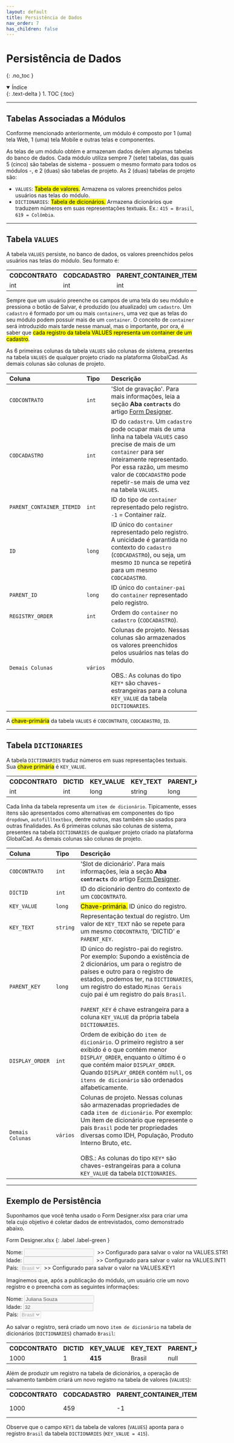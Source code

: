 ```yaml
---
layout: default
title: Persistência de Dados
nav_order: 7
has_children: false
---
```


# Persistência de Dados
{: .no_toc }

<details open markdown="block">
  <summary>
    Índice
  </summary>
  {: .text-delta }
1. TOC
{:toc}
</details>

---

## Tabelas Associadas a Módulos

Conforme mencionado anteriormente, um módulo é composto por 1 (uma) tela Web, 1 (uma) tela Mobile e outras telas e componentes.

As telas de um módulo obtém e armazenam dados de/em algumas tabelas do banco de dados. Cada módulo utiliza sempre 7 (sete) tabelas, das quais 5 (cinco) são tabelas de sistema - possuem o mesmo formato para todos os módulos -, e 2 (duas) são tabelas de projeto. As 2 (duas) tabelas de projeto são:

- `VALUES`: <mark>Tabela de valores.</mark> Armazena os valores preenchidos pelos usuários nas telas do módulo.
- `DICTIONARIES`: <mark>Tabela de dicionários.</mark> Armazena dicionários que traduzem números em suas representações textuais. Ex.: `415 = Brasil`, `619 = Colômbia`.

---

## Tabela `VALUES`

A tabela `VALUES` persiste, no banco de dados, os valores preenchidos pelos usuários nas telas do módulo. Seu formato é:

<table>
  <tr>
    <th style="text-align:left">CODCONTRATO</th>
    <th style="text-align:left">CODCADASTRO</th>
    <th style="text-align:left">PARENT_CONTAINER_ITEMID</th>
    <th style="text-align:left">ID</th>
    <th style="text-align:left">PARENT_ID</th>
    <th style="text-align:left">REGISTRY_ORDER</th>
    <th style="text-align:left">KEY1..KEY*</th>
    <th style="text-align:left">STR1..STR*</th>
    <th style="text-align:left">INT1..INT*</th>
    <th style="text-align:left">BIGINT1..BIGINT*</th>
    <th style="text-align:left">FLOAT1..FLOAT*</th>
    <th style="text-align:left">DATETIME1..DATETIME*</th>
    <th style="text-align:left">LATLON1..LATLON*</th>
  </tr>
  <tr>
    <td>int</td>
    <td>int</td>
    <td>int</td>
    <td>long</td>
    <td>long</td>
    <td>int</td>
    <td>long</td>
    <td>string</td>
    <td>int</td>
    <td>long</td>
    <td>float</td>
    <td>DateTime</td>
    <td>double</td>
  </tr>
</table>

Sempre que um usuário preenche os campos de uma tela do seu módulo e pressiona o botão de Salvar, é produzido (ou atualizado) um `cadastro`. Um `cadastro` é formado por um ou mais `containers`, uma vez que as telas do seu módulo podem possuir mais de um `container`. O conceito de `container` será introduzido mais tarde nesse manual, mas o importante, por ora, é saber que <mark>cada registro da tabela VALUES representa um container de um cadastro</mark>. 

As 6 primeiras colunas da tabela `VALUES` são colunas de sistema, presentes na tabela `VALUES` de qualquer projeto criado na plataforma GlobalCad. As demais colunas são colunas de projeto.

| Coluna                | Tipo      | Descrição                                                        |
|:----------------------|:----------|:-----------------------------------------------------------------|
| `CODCONTRATO`         | `int`     | 'Slot de gravação'. Para mais informações, leia a seção <b>Aba `contracts`</b> do artigo [Form Designer](formdesigner.md).
| `CODCADASTRO`         | `int`     | ID do `cadastro`. Um `cadastro` pode ocupar mais de uma linha na tabela `VALUES` caso precise de mais de um `container` para ser inteiramente representado. Por essa razão, um mesmo valor de `CODCADASTRO` pode repetir-se mais de uma vez na tabela `VALUES`.
| `PARENT_CONTAINER_ITEMID`| `int`  | ID do tipo de `container` representado pelo registro. `-1` = Container raíz.
| `ID`                  | `long`    | ID único do `container` representado pelo registro. A unicidade é garantida no contexto do `cadastro` (`CODCADASTRO`), ou seja, um mesmo `ID` nunca se repetirá para um mesmo `CODCADASTRO`.
| `PARENT_ID`           | `long`    | ID único do `container-pai` do `container` representado pelo registro.
| `REGISTRY_ORDER`      | `int`     | Ordem do `container` no `cadastro` (`CODCADASTRO`).
| `Demais Colunas`      | `vários`  | Colunas de projeto. Nessas colunas são armazenados os valores preenchidos pelos usuários nas telas do módulo.<br/><br/>OBS.: As colunas do tipo `KEY*` são chaves-estrangeiras para a coluna `KEY_VALUE` da tabela `DICTIONARIES`.

A <mark>chave-primária</mark> da tabela `VALUES` é `CODCONTRATO`, `CODCADASTRO`, `ID`.

---

## Tabela `DICTIONARIES`

A tabela `DICTIONARIES` traduz números em suas representações textuais. Sua <mark>chave primária</mark> é `KEY_VALUE`.

<table>
  <tr>
    <th style="text-align:left">CODCONTRATO</th>
    <th style="text-align:left">DICTID</th>
    <th style="text-align:left">KEY_VALUE</th>
    <th style="text-align:left">KEY_TEXT</th>
    <th style="text-align:left">PARENT_KEY</th>
    <th style="text-align:left">DISPLAY_ORDER</th>
    <th style="text-align:left">KEY1..KEY*</th>
    <th style="text-align:left">STR1..STR*</th>
    <th style="text-align:left">INT1..INT*</th>
    <th style="text-align:left">BIGINT1..BIGINT*</th>
    <th style="text-align:left">FLOAT1..FLOAT*</th>
    <th style="text-align:left">DATETIME1..DATETIME*</th>
    <th style="text-align:left">LATLON1..LATLON*</th>
  </tr>
  <tr>
    <td>int</td>
    <td>int</td>
    <td>long</td>
    <td>string</td>
    <td>long</td>
    <td>int</td>
    <td>long</td>
    <td>string</td>
    <td>long</td>
    <td>float</td>
    <td>DateTime</td>
    <td>double</td>
  </tr>
</table>

Cada linha da tabela representa um `item de dicionário`. Tipicamente, esses itens são apresentados como alternativas em componentes do tipo `dropdown`, `autofilltextbox`, dentre outros, mas também são usados para outras finalidades. As 6 primeiras colunas são colunas de sistema, presentes na tabela `DICTIONARIES` de qualquer projeto criado na plataforma GlobalCad. As demais colunas são colunas de projeto.

| Coluna                | Tipo      | Descrição                                                        |
|:----------------------|:----------|:-----------------------------------------------------------------|
| `CODCONTRATO`         | `int`     | 'Slot de dicionário'. Para mais informações, leia a seção <b>Aba `contracts`</b> do artigo [Form Designer](formdesigner.md).
| `DICTID`             | `int`     | ID do dicionário dentro do contexto de um `CODCONTRATO`.
| `KEY_VALUE`          | `long`    | <mark>Chave-primária.</mark> ID único do registro.
| `KEY_TEXT`           | `string`  | Representação textual do registro. Um valor de `KEY_TEXT` não se repete para um mesmo `CODCONTRATO`, 'DICTID' e `PARENT_KEY`.
| `PARENT_KEY`         | `long`    | ID único do registro-pai do registro. Por exemplo: Supondo a existência de 2 dicionários, um para o registro de países e outro para o registro de estados, podemos ter, na `DICTIONARIES`, um registro do estado `Minas Gerais` cujo pai é um registro do país `Brasil`.<br/><br/>`PARENT_KEY` é chave estrangeira para a coluna `KEY_VALUE` da própria tabela `DICTIONARIES`.
| `DISPLAY_ORDER`      | `int`     | Ordem de exibição do `item de dicionário`. O primeiro registro a ser exibido é o que contém menor `DISPLAY_ORDER`, enquanto o último é o que contém maior `DISPLAY_ORDER`. Quando `DISPLAY_ORDER` contém `null`, os `itens de dicionário` são ordenados alfabeticamente.
| `Demais Colunas`      | `vários`  | Colunas de projeto. Nessas colunas são armazenadas propriedades de cada `item de dicionário`. Por exemplo: Um item de dicionário que represente o país `Brasil` pode ter propriedades diversas como IDH, População, Produto Interno Bruto, etc.<br/><br/>OBS.: As colunas do tipo `KEY*` são chaves-estrangeiras para a coluna `KEY_VALUE` da tabela `DICTIONARIES`.

---

## Exemplo de Persistência

Suponhamos que você tenha usado o Form Designer.xlsx para criar uma tela cujo objetivo é coletar dados de entrevistados, como demonstrado abaixo.

Form Designer.xlsx
{: .label .label-green }

<div class="code-example">

<span style="white-space: nowrap">Nome: <input disabled value="" />&nbsp;&nbsp;>> Configurado para salvar o valor na VALUES.STR1</span>
<br/>
<span style="white-space: nowrap">Idade: <input disabled value="" />&nbsp;&nbsp;>> Configurado para salvar o valor na VALUES.INT1</span>
<br/>
<span style="white-space: nowrap">País: <select disabled><option value="Brasil">Brasil</option></select>&nbsp;&nbsp;>> Configurado para salvar o valor na VALUES.KEY1</span>

</div>

Imaginemos que, após a publicação do módulo, um usuário crie um novo registro e o preencha com as seguintes informações:

<div class="code-example">

Nome: <input disabled value="Juliana Souza" />
<br/>
Idade: <input disabled value="32" />
<br/>
País: <select disabled>
        <option value="Brasil">Brasil</option>
      </select>

</div>

Ao salvar o registro, será criado um novo `item de dicionário` na tabela de dicionários (`DICTIONARIES`) chamado `Brasil`:

<table>
  <tr>
    <th style="text-align:left">CODCONTRATO</th>
    <th style="text-align:left">DICTID</th>
    <th style="text-align:left">KEY_VALUE</th>
    <th style="text-align:left">KEY_TEXT</th>
    <th style="text-align:left">PARENT_KEY</th>
  </tr>
  <tr>
    <td>1000</td>
    <td>1</td>
    <td><b>415</b></td>
    <td>Brasil</td>
    <td>null</td>
  </tr>
</table>

Além de produzir um registro na tabela de dicionários, a operação de salvamento também criará um novo registro na tabela de valores (`VALUES`):

<table>
  <tr>
    <th style="text-align:left">CODCONTRATO</th>
    <th style="text-align:left">CODCADASTRO</th>
    <th style="text-align:left">PARENT_CONTAINER_ITEMID</th>
    <th style="text-align:left">ID</th>
    <th style="text-align:left">PARENT_ID</th>
    <th style="text-align:left">STR1</th>
    <th style="text-align:left">INT1</th>
    <th style="text-align:left">KEY1</th>
  </tr>
  <tr>
    <td>1000</td>
    <td>459</td>
    <td>-1</td>
    <td>202102171819509710</td>
    <td>-1</td>
    <td>Juliana Souza</td>
    <td>32</td>
    <td><b>415</b></td>
  </tr>
</table>

Observe que o campo `KEY1` da tabela de valores (`VALUES`) aponta para o registro `Brasil` da tabela `DICTIONARIES` (`KEY_VALUE = 415`).
